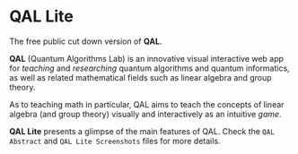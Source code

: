 # QAL Lite
The free public cut down version of **QAL**.

**QAL** (Quantum Algorithms Lab) is an innovative visual interactive web app for *teaching* and *researching* quantum algorithms and quantum informatics, as well as related mathematical fields such as linear algebra and group theory.

As to teaching math in particular, QAL aims to teach the concepts of linear algebra (and group theory) visually and interactively as an intuitive *game*.

**QAL Lite** presents a glimpse of the main features of QAL. Check the `QAL Abstract` and `QAL Lite Screenshots` files for more details.

